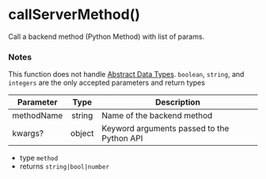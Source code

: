 # callServerMethod()
Call a backend method (Python Method) with list of params.

### Notes
This function does not handle [Abstract Data Types](https://en.wikipedia.org/wiki/Abstract_data_type). `boolean`, `string`, and `integers` are the only accepted parameters and return types


|Parameter|Type|Description|
|-----|:------:|-----------|
|methodName|string|Name of the backend method|
|kwargs?|object|Keyword arguments passed to the Python API|


- type `method`
- returns `string|bool|number`